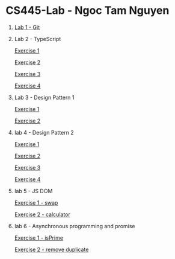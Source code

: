 # CS445-Lab - Ngoc Tam Nguyen

1. [Lab 1 - Git](https://github.com/ngoctamnguyen/CS445-Lab/blob/main/Lab1/lab1.pdf)

2. Lab 2 - TypeScript

      [Exercise 1](https://github.com/ngoctamnguyen/CS445-Lab/blob/main/Lab2/src/ts-exercise01.ts)

      [Exercise 2](https://github.com/ngoctamnguyen/CS445-Lab/blob/main/Lab2/src/ts-exercise02.ts)

      [Exercise 3](https://github.com/ngoctamnguyen/CS445-Lab/blob/main/Lab2/src/ts-exercise03.ts)

      [Exercise 4](https://github.com/ngoctamnguyen/CS445-Lab/blob/main/Lab2/src/ts-exercise03.ts)
3. Lab 3 - Design Pattern 1

      [Exercise 1](https://github.com/ngoctamnguyen/CS445-Lab/blob/main/Lab3-DesignPattern01/Exercise01.js)

      [Exercise 2](https://github.com/ngoctamnguyen/CS445-Lab/blob/main/Lab3-DesignPattern01/Exercise02.js)
      
4. lab 4 - Design Pattern 2

      [Exercise 1](https://github.com/ngoctamnguyen/CS445-Lab/blob/main/Lab4-DesignPattern02/Exercise01.js)

      [Exercise 2](https://github.com/ngoctamnguyen/CS445-Lab/blob/main/Lab4-DesignPattern02/Exercise02.js)

      [Exercise 3](https://github.com/ngoctamnguyen/CS445-Lab/blob/main/Lab4-DesignPattern02/Exercise03.js)

      [Exercise 4](https://github.com/ngoctamnguyen/CS445-Lab/blob/main/Lab4-DesignPattern02/Exercise04.js)
5. lab 5 - JS DOM

      [Exercise 1 - swap](https://github.com/ngoctamnguyen/CS445-Lab/blob/main/Lab5-JSDOM/swap.html)

      [Exercise 2 - calculator](https://github.com/ngoctamnguyen/CS445-Lab/blob/main/Lab5-JSDOM/caculator.html)

5. lab 6 - Asynchronous programming and promise

      [Exercise 1 - isPrime](https://github.com/ngoctamnguyen/CS445-Lab/blob/main/Lab6-eventLoop-Promise/Exercise01.js)

      [Exercise 2 - remove duplicate](https://github.com/ngoctamnguyen/CS445-Lab/blob/main/Lab6-eventLoop-Promise/Exercise02.js)